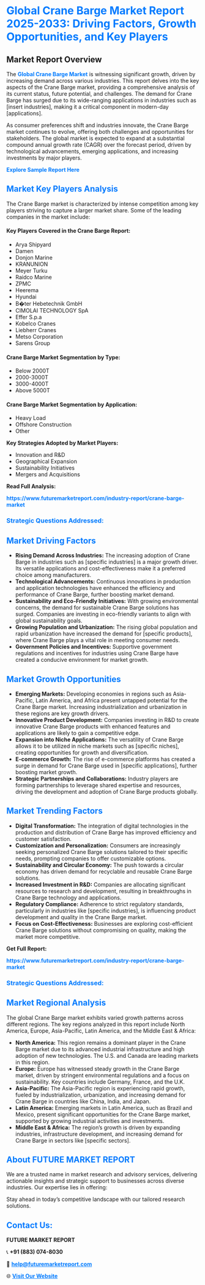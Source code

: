 <h1 style="color: #007BFF;">Global Crane Barge Market Report 2025-2033: Driving Factors, Growth Opportunities, and Key Players</h1>

<section id="overview">
<h2>Market Report Overview</h2>
<p>The <a href="https://www.futuremarketreport.com/industry-report/crane-barge-market" style="color: #007BFF; text-decoration: none;"><strong>Global Crane Barge Market</strong></a> is witnessing significant growth, driven by increasing demand across various industries. This report delves into the key aspects of the Crane Barge market, providing a comprehensive analysis of its current status, future potential, and challenges. The demand for Crane Barge has surged due to its wide-ranging applications in industries such as [insert industries], making it a critical component in modern-day [applications].</p>
<p>As consumer preferences shift and industries innovate, the Crane Barge market continues to evolve, offering both challenges and opportunities for stakeholders. The global market is expected to expand at a substantial compound annual growth rate (CAGR) over the forecast period, driven by technological advancements, emerging applications, and increasing investments by major players.</p>
</section>

<section id="overview">
<p><a href="https://www.futuremarketreport.com/request-sample/reportId=46047" style="color: #007BFF; text-decoration: none;"><strong>Explore Sample Report Here</strong></a></p>
</section>

<section id="key-players">
<h2 style="color: #007BFF;">Market Key Players Analysis</h2>
<p>The Crane Barge market is characterized by intense competition among key players striving to capture a larger market share. Some of the leading companies in the market include:</p>
<h4>Key Players Covered in the Crane Barge Report:</h4>
<ul><li>Arya Shipyard</li><li>Damen</li><li>Donjon Marine</li><li>KRANUNION</li><li>Meyer Turku</li><li>Raidco Marine</li><li>ZPMC</li><li>Heerema</li><li>Hyundai</li><li>B�ter Hebetechnik GmbH</li><li>CIMOLAI TECHNOLOGY SpA</li><li>Effer S.p.a</li><li>Kobelco Cranes</li><li>Liebherr Cranes</li><li>Metso Corporation</li><li>Sarens Group</li></ul>
<h4>Crane Barge Market Segmentation by Type:</h4>
<ul><li>Below 2000T</li><li>2000-3000T</li><li>3000-4000T</li><li>Above 5000T</li></ul>

<h4>Crane Barge Market Segmentation by Application:</h4>
<ul><li>Heavy Load</li><li>Offshore Construction</li><li>Other</li></ul>
<p><strong>Key Strategies Adopted by Market Players:</strong></p>
<ul>
<li>Innovation and R&D</li>
<li>Geographical Expansion</li>
<li>Sustainability Initiatives</li>
<li>Mergers and Acquisitions</li>
</ul>
</section>

<section>
<p><strong>Read Full Analysis: </strong></p><a href="https://www.futuremarketreport.com/industry-report/crane-barge-market" style="color: #007BFF; text-decoration: none;"><strong>https://www.futuremarketreport.com/industry-report/crane-barge-market</strong></a>
<h3 style="color: #007BFF;">Strategic Questions Addressed:</h3>
</section>

<section id="driving-factors">
<h2 style="color: #007BFF;">Market Driving Factors</h2>
<ul>
<li><strong>Rising Demand Across Industries:</strong> The increasing adoption of Crane Barge in industries such as [specific industries] is a major growth driver. Its versatile applications and cost-effectiveness make it a preferred choice among manufacturers.</li>
<li><strong>Technological Advancements:</strong> Continuous innovations in production and application technologies have enhanced the efficiency and performance of Crane Barge, further boosting market demand.</li>
<li><strong>Sustainability and Eco-Friendly Initiatives:</strong> With growing environmental concerns, the demand for sustainable Crane Barge solutions has surged. Companies are investing in eco-friendly variants to align with global sustainability goals.</li>
<li><strong>Growing Population and Urbanization:</strong> The rising global population and rapid urbanization have increased the demand for [specific products], where Crane Barge plays a vital role in meeting consumer needs.</li>
<li><strong>Government Policies and Incentives:</strong> Supportive government regulations and incentives for industries using Crane Barge have created a conducive environment for market growth.</li>
</ul>
</section>

<section id="growth-opportunities">
<h2 style="color: #007BFF;">Market Growth Opportunities</h2>
<ul>
<li><strong>Emerging Markets:</strong> Developing economies in regions such as Asia-Pacific, Latin America, and Africa present untapped potential for the Crane Barge market. Increasing industrialization and urbanization in these regions are key growth drivers.</li>
<li><strong>Innovative Product Development:</strong> Companies investing in R&D to create innovative Crane Barge products with enhanced features and applications are likely to gain a competitive edge.</li>
<li><strong>Expansion into Niche Applications:</strong> The versatility of Crane Barge allows it to be utilized in niche markets such as [specific niches], creating opportunities for growth and diversification.</li>
<li><strong>E-commerce Growth:</strong> The rise of e-commerce platforms has created a surge in demand for Crane Barge used in [specific applications], further boosting market growth.</li>
<li><strong>Strategic Partnerships and Collaborations:</strong> Industry players are forming partnerships to leverage shared expertise and resources, driving the development and adoption of Crane Barge products globally.</li>
</ul>
</section>

<section id="trending-factors">
<h2 style="color: #007BFF;">Market Trending Factors</h2>
<ul>
<li><strong>Digital Transformation:</strong> The integration of digital technologies in the production and distribution of Crane Barge has improved efficiency and customer satisfaction.</li>
<li><strong>Customization and Personalization:</strong> Consumers are increasingly seeking personalized Crane Barge solutions tailored to their specific needs, prompting companies to offer customizable options.</li>
<li><strong>Sustainability and Circular Economy:</strong> The push towards a circular economy has driven demand for recyclable and reusable Crane Barge solutions.</li>
<li><strong>Increased Investment in R&D:</strong> Companies are allocating significant resources to research and development, resulting in breakthroughs in Crane Barge technology and applications.</li>
<li><strong>Regulatory Compliance:</strong> Adherence to strict regulatory standards, particularly in industries like [specific industries], is influencing product development and quality in the Crane Barge market.</li>
<li><strong>Focus on Cost-Effectiveness:</strong> Businesses are exploring cost-efficient Crane Barge solutions without compromising on quality, making the market more competitive.</li>
</ul>
</section>

<section>
<p><strong>Get Full Report: </strong></p><a href="https://www.futuremarketreport.com/industry-report/crane-barge-market" style="color: #007BFF; text-decoration: none;"><strong>https://www.futuremarketreport.com/industry-report/crane-barge-market</strong></a>
<h3 style="color: #007BFF;">Strategic Questions Addressed:</h3>
</section>


<section id="regional-analysis">
<h2 style="color: #007BFF;">Market Regional Analysis</h2>
<p>The global Crane Barge market exhibits varied growth patterns across different regions. The key regions analyzed in this report include North America, Europe, Asia-Pacific, Latin America, and the Middle East & Africa:</p>
<ul>
<li><strong>North America:</strong> This region remains a dominant player in the Crane Barge market due to its advanced industrial infrastructure and high adoption of new technologies. The U.S. and Canada are leading markets in this region.</li>
<li><strong>Europe:</strong> Europe has witnessed steady growth in the Crane Barge market, driven by stringent environmental regulations and a focus on sustainability. Key countries include Germany, France, and the U.K.</li>
<li><strong>Asia-Pacific:</strong> The Asia-Pacific region is experiencing rapid growth, fueled by industrialization, urbanization, and increasing demand for Crane Barge in countries like China, India, and Japan.</li>
<li><strong>Latin America:</strong> Emerging markets in Latin America, such as Brazil and Mexico, present significant opportunities for the Crane Barge market, supported by growing industrial activities and investments.</li>
<li><strong>Middle East & Africa:</strong> The region’s growth is driven by expanding industries, infrastructure development, and increasing demand for Crane Barge in sectors like [specific sectors].</li>
</ul>
</section>

<footer>
<h2 style="color: #007BFF;">About FUTURE MARKET REPORT</h2>
<p>We are a trusted name in market research and advisory services, delivering actionable insights and strategic support to businesses across diverse industries. Our expertise lies in offering:</p>

<p>Stay ahead in today’s competitive landscape with our tailored research solutions.</p>

<h2 style="color: #007BFF;">Contact Us:</h2>
<p><strong>FUTURE MARKET REPORT</strong></p>
<p>📞 <strong>+91 (883) 074-8030</strong></p>
<p>📧 <strong><a href="mailto:help@futuremarketreport.com" style="color: #007BFF;">help@futuremarketreport.com</a></strong></p>
<p>🌐 <strong><a href="https://www.futuremarketreport.com/" style="color: #007BFF;">Visit Our Website</a></strong></p>
</footer>